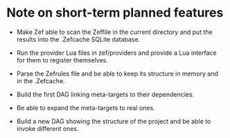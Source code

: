 # Note on short-term planned features

* Make Zef able to scan the Zeffile in the current directory and put the results
  into the .Zefcache SQLite database.

* Run the provider Lua files in zef/providers and provide a Lua interface for
  them to register themselves.

* Parse the Zefrules file and be able to keep its structure in memory and in the
  .Zefcache.

* Build the first DAG linking meta-targets to their dependencies.

* Be able to expand the meta-targets to real ones.

* Build a new DAG showing the structure of the project and be able to invoke
  different ones.
